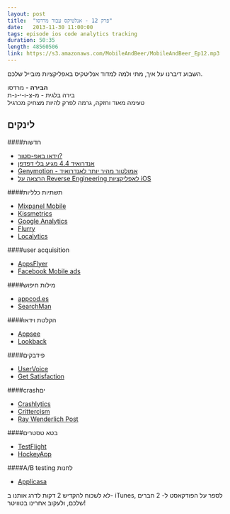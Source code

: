 ```yaml
---
layout: post
title:  "פרק 12 - אנלטיקס עבור מרדסו"
date:   2013-11-30 11:00:00
tags: episode ios code analytics tracking
duration: 50:35
length: 48560506
link: https://s3.amazonaws.com/MobileAndBeer/MobileAndBeer_Ep12.mp3
---
```


השבוע דיברנו על איך, מתי ולמה למדוד אנליטקיס באפליקציות מובייל שלכם.

  **הבירה** - מרדסו  
בירה בלגית - מ-צ-ו-י-נ-ת  
טעימה מאוד וחזקה, גרמה לפרק להיות מצחיק מכרגיל

## לינקים         

####חדשות
* [וידאו באפ-סטור?](http://www.macstories.net/news/video-trailers-debut-on-the-app-store-with-clumsy-ninja/)
* [אנדרואיד 4.4 מגיע בלי דפדפן](http://www.unwiredview.com/2013/11/21/android-4-4-kitkat-ships-without-browser-app-oems-have-to-license-chrome-or-build-their-own/)
* [Genymotion - אמולטור מהיר יותר לאנדרואיד](http://www.genymotion.com)
* [הרצאה על Reverse Engineering לאפליקציות iOS](http://cocoaheads.tv/an-interesting-approach-to-reverse-engineering-apps-by-chris-stroud/)

####תשתיות כלליות
* [Mixpanel Mobile](https://mixpanel.com/)
* [Kissmetrics](https://www.kissmetrics.com/)
* [Google Analytics](https://www.google.com/analytics)
* [Flurry](http://www.flurry.com/)
* [Localytics](http://www.localytics.com/)


####user acquisition
* [AppsFlyer](http://www.appsflyer.com/)
* [Facebook Mobile ads](https://developers.facebook.com/docs/ads-for-apps/mobile-app-ads/)


####מילות חיפוש
* [appcod.es](http://www.appcodes.com/)
* [SearchMan](https://searchman.com/)


####הקלטת וידאו
* [Appsee](http://www.appsee.com/)
* [Lookback](http://lookback.io/)


####פידבקים
* [UserVoice](https://www.uservoice.com/)
* [Get Satisfaction](https://getsatisfaction.com/)


####crashים
* [Crashlytics](http://try.crashlytics.com/)
* [Crittercism](https://www.crittercism.com/)
* [Ray Wenderlich Post](http://www.raywenderlich.com/33669/overview-of-ios-crash-reporting-tools-part-1)


####בטא טסטרים
* [TestFlight](https://www.testflightapp.com/)
* [HockeyApp](http://hockeyapp.net/features/)


####A/B testing לחנות
* [Applicasa](http://www.applicasa.com/)

לא לשכוח להקדיש 2 דקות לדרג אותנו ב- iTunes, לספר על הפודקאסט ל- 2 חברים שלכם, ולעקוב אחרינו בטוויטר!

